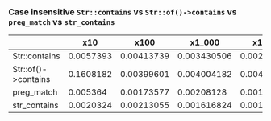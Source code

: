### Case insensitive `Str::contains` vs `Str::of()->contains` vs `preg_match` vs `str_contains`

|                     |       x10 |       x100 |      x1_000 |      x10_000 |      x100_000 |         x1_000_000 |
|---------------------|-----------|------------|-------------|--------------|---------------|--------------------|
|       Str::contains | 0.0057393 | 0.00413739 | 0.003430506 | 0.0029371296 | 0.00312695485 | 0.0031958452280002 |
| Str::of()->contains | 0.1608182 | 0.00399601 | 0.004004182 | 0.0040086962 |   0.004275786 | 0.0040504871119997 |
|          preg_match |  0.005364 | 0.00173577 |  0.00208128 | 0.0016437285 | 0.00161288902 | 0.0017252567939994 |
|        str_contains | 0.0020324 | 0.00213055 | 0.001616824 | 0.0017146074 | 0.00173395525 | 0.0017443568039992 |
